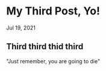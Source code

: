 # My Third Post, Yo!

Jul 19, 2021

## Third third thid third

"Just remember, you are going to die"
